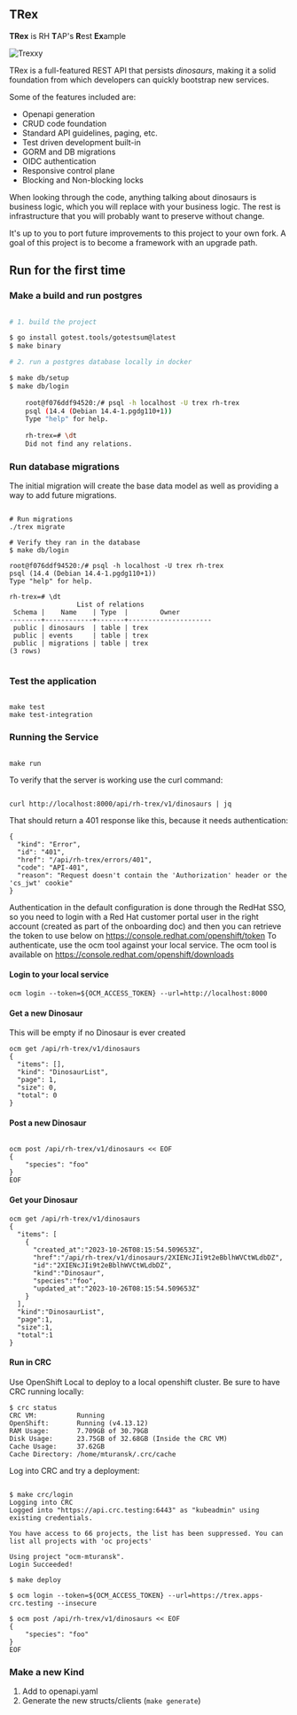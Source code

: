 TRex
---

 **TRex** is RH **T**AP's **R**est **Ex**ample

![Trexxy](rhtap-trex_sm.png)


TRex is a full-featured REST API that persists _dinosaurs_, making it a solid foundation from which developers can quickly bootstrap new services.

Some of the features included are:

* Openapi generation
* CRUD code foundation
* Standard API guidelines, paging, etc.
* Test driven development built-in
* GORM and DB migrations
* OIDC authentication
* Responsive control plane
* Blocking and Non-blocking locks

When looking through the code, anything talking about dinosaurs is business logic, which you
will replace with your business logic. The rest is infrastructure that you will probably want to preserve without change.

It's up to you to port future improvements to this project to your own fork. A goal of this project is to become a 
framework with an upgrade path.


## Run for the first time

### Make a build and run postgres

```sh

# 1. build the project

$ go install gotest.tools/gotestsum@latest  
$ make binary

# 2. run a postgres database locally in docker 

$ make db/setup
$ make db/login
        
    root@f076ddf94520:/# psql -h localhost -U trex rh-trex
    psql (14.4 (Debian 14.4-1.pgdg110+1))
    Type "help" for help.
    
    rh-trex=# \dt
    Did not find any relations.

```

### Run database migrations

The initial migration will create the base data model as well as providing a way to add future migrations.

```shell

# Run migrations
./trex migrate

# Verify they ran in the database
$ make db/login

root@f076ddf94520:/# psql -h localhost -U trex rh-trex
psql (14.4 (Debian 14.4-1.pgdg110+1))
Type "help" for help.

rh-trex=# \dt
                 List of relations
 Schema |    Name    | Type  |        Owner        
--------+------------+-------+---------------------
 public | dinosaurs  | table | trex
 public | events     | table | trex
 public | migrations | table | trex
(3 rows)


```

### Test the application

```shell

make test
make test-integration

```

### Running the Service

```shell

make run

```

To verify that the server is working use the curl command:

```shell

curl http://localhost:8000/api/rh-trex/v1/dinosaurs | jq

```

That should return a 401 response like this, because it needs authentication:

```
{
  "kind": "Error",
  "id": "401",
  "href": "/api/rh-trex/errors/401",
  "code": "API-401",
  "reason": "Request doesn't contain the 'Authorization' header or the 'cs_jwt' cookie"
}
```


Authentication in the default configuration is done through the RedHat SSO, so you need to login with a Red Hat customer portal user in the right account (created as part of the onboarding doc) and then you can retrieve the token to use below on https://console.redhat.com/openshift/token
To authenticate, use the ocm tool against your local service. The ocm tool is available on https://console.redhat.com/openshift/downloads

#### Login to your local service
```
ocm login --token=${OCM_ACCESS_TOKEN} --url=http://localhost:8000

```

#### Get a new Dinosaur
This will be empty if no Dinosaur is ever created

```
ocm get /api/rh-trex/v1/dinosaurs
{
  "items": [],
  "kind": "DinosaurList",
  "page": 1,
  "size": 0,
  "total": 0
}
```

#### Post a new Dinosaur

```shell

ocm post /api/rh-trex/v1/dinosaurs << EOF
{
    "species": "foo"
}
EOF

```

#### Get your Dinosaur

```shell
ocm get /api/rh-trex/v1/dinosaurs
{
  "items": [
    {
      "created_at":"2023-10-26T08:15:54.509653Z",
      "href":"/api/rh-trex/v1/dinosaurs/2XIENcJIi9t2eBblhWVCtWLdbDZ",
      "id":"2XIENcJIi9t2eBblhWVCtWLdbDZ",
      "kind":"Dinosaur",
      "species":"foo",
      "updated_at":"2023-10-26T08:15:54.509653Z"
    }
  ],
  "kind":"DinosaurList",
  "page":1,
  "size":1,
  "total":1
}
```

#### Run in CRC

Use OpenShift Local to deploy to a local openshift cluster. Be sure to have CRC running locally:

```shell
$ crc status
CRC VM:          Running
OpenShift:       Running (v4.13.12)
RAM Usage:       7.709GB of 30.79GB
Disk Usage:      23.75GB of 32.68GB (Inside the CRC VM)
Cache Usage:     37.62GB
Cache Directory: /home/mturansk/.crc/cache
```

Log into CRC and try a deployment:

```shell

$ make crc/login
Logging into CRC
Logged into "https://api.crc.testing:6443" as "kubeadmin" using existing credentials.

You have access to 66 projects, the list has been suppressed. You can list all projects with 'oc projects'

Using project "ocm-mturansk".
Login Succeeded!

$ make deploy

$ ocm login --token=${OCM_ACCESS_TOKEN} --url=https://trex.apps-crc.testing --insecure

$ ocm post /api/rh-trex/v1/dinosaurs << EOF
{
    "species": "foo"
}
EOF
```



### Make a new Kind

1. Add to openapi.yaml
2. Generate the new structs/clients (`make generate`)